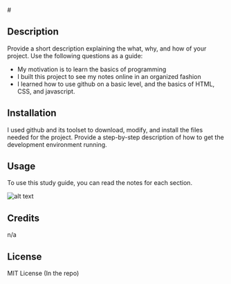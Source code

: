 #<Prework-Study-Guide>

## Description

Provide a short description explaining the what, why, and how of your project. Use the following questions as a guide:

- My motivation is to learn the basics of programming
- I built this project to see my notes online in an organized fashion
- I learned how to use github on a basic level, and the basics of HTML, CSS, and javascript. 


## Installation

I used github and its toolset to download, modify, and install the files needed for the project.  Provide a step-by-step description of how to get the development environment running.

## Usage

To use this study guide, you can read the notes for each section.

![alt text](assets/images/screenshot.png)

## Credits

n/a


## License

MIT License (In the repo)

